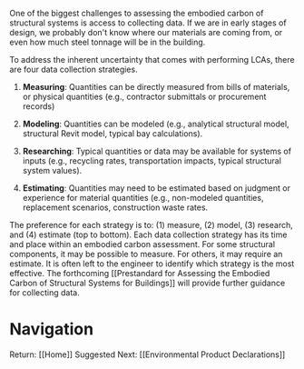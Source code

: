 One of the biggest challenges to assessing the embodied carbon of structural systems is access to collecting data. If we are in early stages of design, we probably don't know where our materials are coming from, or even how much steel tonnage will be in the building.

To address the inherent uncertainty that comes with performing LCAs, there are four data collection strategies.

1. **Measuring**: Quantities can be directly measured from bills of materials, or physical quantities (e.g., contractor submittals or procurement records)

2. **Modeling**: Quantities can be modeled (e.g., analytical structural model, structural Revit model, typical bay calculations).

3. **Researching**: Typical quantities or data may be available for systems of inputs (e.g., recycling rates, transportation impacts, typical structural system values).

4. **Estimating**: Quantities may need to be estimated based on judgment or experience for material quantities (e.g., non-modeled quantities, replacement scenarios, construction waste rates.

The preference for each strategy is to: (1) measure, (2) model, (3) research, and (4) estimate (top to bottom). Each data collection strategy has its time and place within an embodied carbon assessment. For some structural components, it may be possible to measure. For others, it may require an estimate. It is often left to the engineer to identify which strategy is the most effective. The forthcoming [[Prestandard for Assessing the Embodied Carbon of Structural Systems for Buildings]] will provide further guidance for collecting data.

# Navigation
Return: [[Home]]
Suggested Next: [[Environmental Product Declarations]]